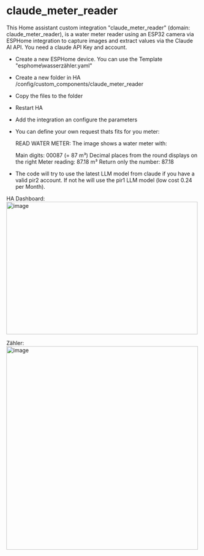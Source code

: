 # claude_meter_reader
This Home assistant custom integration "claude_meter_reader" (domain: claude_meter_reader), is a water meter reader using an ESP32 camera via ESPHome integration to capture images and extract values via the Claude AI API. You need a claude API Key and account.
- Create a new ESPHome device. You can use the Template "esphome\wasserzähler.yaml"
- Create a new folder in HA /config/custom_components/claude_meter_reader
- Copy the files to the folder
- Restart HA
- Add the integration an configure the parameters
- You can define your own request thats fits for you meter:

    READ WATER METER: The image shows a water meter with:
    
    Main digits: 00087 (= 87 m³)
    Decimal places from the round displays on the right
    Meter reading: 87.18 m³
    Return only the number: 87.18

- The code will try to use the latest LLM model from claude if you have a valid pir2 account. If not he will use the pir1 LLM model (low cost $0.24$ per Month).

HA Dashboard: <img width="499" height="346" alt="image" src="https://github.com/user-attachments/assets/c10af065-e2c6-4942-b934-ab508877b57f" />

Zähler: <img width="500" height="531" alt="image" src="https://github.com/user-attachments/assets/ab05efd5-5485-498d-997f-90fe37614073" />


